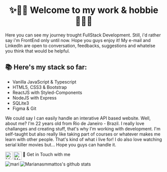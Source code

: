 # <center> ✨👋🏻 Welcome to my work & hobbie 👋🏻✨ </center>
Here you can see my journey trought FullStack Development. Still, i'd rather say i'm FrontEnd only until now. Hope you guys enjoy it! My e-mail and LinkedIn are open to conversation, feedbacks, suggestions and whatelse you think that would be helpful.

## 📚 Here's my stack so far:
<ul>
  <li> Vanilla JavaScript & Typescript</li>
  <li> HTML5, CSS3 & Bootstrap</li>
  <li> ReactJS with Styled-Components</li>
  <li> NodeJS with Express</li>
  <li> SQLite3</li>
  <li> Figma & Git</li>
</ul>

We could say I can easily handle an interative API based website. Well, about me? I'm 22 years old from Rio de Janeiro - Brazil. I really love challanges and creating stuff, that's why I'm working with development. I'm self-taught but also really like taking part of courses or whatever makes me learn with other people. That's kind of what i live for! I do also love watching serial killer movies but... Hope you guys can handle it.

👯 Get in Touch with me <a href="https://in.linkedin.com/in/marianasmmattos">
  <img align="left" alt="Mariana Mattos - Linkedin" width="24px" src="https://github.com/TheDudeThatCode/TheDudeThatCode/blob/master/Assets/Linkedin.svg" />
</a><a href="mailto:marianasmmattos@gmail.com">
  <img align="left" alt="Mariana Mattos - Gmail" width="26px" src="https://github.com/TheDudeThatCode/TheDudeThatCode/blob/master/Assets/Gmail.svg" />
</a>

![Marianasmmattos's github stats](https://github-readme-stats.vercel.app/api?username=marianasmmattos&show_icons=true&theme=radical)
<img align="left" src="https://github-readme-stats.vercel.app/api/top-langs/?username=marianasmmattos&hide=html&theme=radical" alt="mari" />
